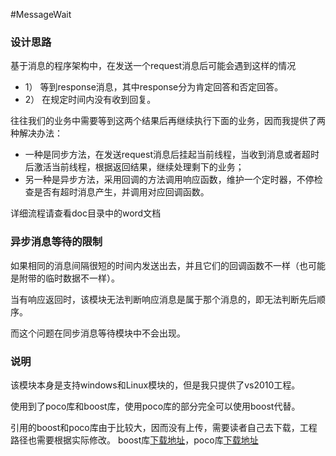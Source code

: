 #MessageWait

### 设计思路 
基于消息的程序架构中，在发送一个request消息后可能会遇到这样的情况
  * 1） 等到response消息，其中response分为肯定回答和否定回答。
  * 2） 在规定时间内没有收到回复。

往往我们的业务中需要等到这两个结果后再继续执行下面的业务，因而我提供了两种解决办法：
  * 一种是同步方法，在发送request消息后挂起当前线程，当收到消息或者超时后激活当前线程，根据返回结果，继续处理剩下的业务；
  * 另一种是异步方法，采用回调的方法调用响应函数，维护一个定时器，不停检查是否有超时消息产生，并调用对应回调函数。

详细流程请查看doc目录中的word文档

### 异步消息等待的限制
如果相同的消息间隔很短的时间内发送出去，并且它们的回调函数不一样（也可能是附带的临时数据不一样）。

当有响应返回时，该模块无法判断响应消息是属于那个消息的，即无法判断先后顺序。

而这个问题在同步消息等待模块中不会出现。



### 说明 
该模块本身是支持windows和Linux模块的，但是我只提供了vs2010工程。

使用到了poco库和boost库，使用poco库的部分完全可以使用boost代替。

引用的boost和poco库由于比较大，因而没有上传，需要读者自己去下载，工程路径也需要根据实际修改。
boost库[下载地址](http://sourceforge.net/projects/boost/files/boost/1.55.0/)，poco库[下载地址](http://pocoproject.org/releases/poco-1.4.7/)